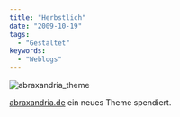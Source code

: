 ```yaml
---
title: "Herbstlich"
date: "2009-10-19"
tags:
  - "Gestaltet"
keywords:
  - "Weblogs"
---
```


![abraxandria_theme](/img/codecandies/abraxandria_theme.png)

[abraxandria.de](http://abraxandria.de) ein neues Theme spendiert.
